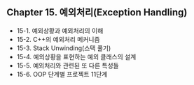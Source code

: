## Chapter 15. 예외처리(Exception Handling)
* 15-1. 예외상황과 예외처리의 이해
* 15-2. C++의 예외처리 메커니즘
* 15-3. Stack Unwinding(스택 풀기)
* 15-4. 예외상황을 표현하는 예외 클래스의 설계
* 15-5. 예외처리와 관련된 또 다른 특성들
* 15-6. OOP 단계별 프로젝트 11단계
